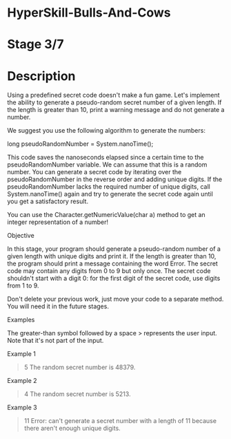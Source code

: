 # HyperSkill-Bulls-And-Cows
# Stage 3/7
# Description

Using a predefined secret code doesn't make a fun game. Let's implement the ability to generate a pseudo-random secret number of a given length. If the length is greater than 10, print a warning message and do not generate a number.

We suggest you use the following algorithm to generate the numbers:

long pseudoRandomNumber = System.nanoTime();

This code saves the nanoseconds elapsed since a certain time to the pseudoRandomNumber variable. We can assume that this is a random number. You can generate a secret code by iterating over the pseudoRandomNumber in the reverse order and adding unique digits. If the pseudoRandomNumber lacks the required number of unique digits, call System.nanoTime() again and try to generate the secret code again until you get a satisfactory result.

You can use the Character.getNumericValue(char a) method to get an integer representation of a number!

Objective

In this stage, your program should generate a pseudo-random number of a given length with unique digits and print it. If the length is greater than 10, the program should print a message containing the word Error. The secret code may contain any digits from 0 to 9 but only once. The secret code shouldn't start with a digit 0: for the first digit of the secret code, use digits from 1 to 9.

Don't delete your previous work, just move your code to a separate method. You will need it in the future stages.

Examples

The greater-than symbol followed by a space > represents the user input. Note that it's not part of the input.

Example 1

> 5
The random secret number is 48379.

Example 2

> 4
The random secret number is 5213.

Example 3

> 11
Error: can't generate a secret number with a length of 11 because there aren't enough unique digits.
